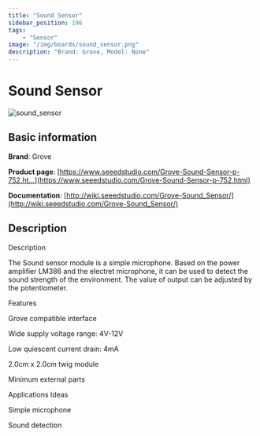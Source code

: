 ```yaml
---
title: "Sound Sensor"
sidebar_position: 196
tags:
    - "Sensor"
image: "/img/boards/sound_sensor.png"
description: "Brand: Grove, Model: None"
---
```

# Sound Sensor

![sound_sensor](/img/boards/sound_sensor.png)

## Basic information

**Brand**: Grove

**Product page**: [https://www.seeedstudio.com/Grove-Sound-Sensor-p-752.ht...](https://www.seeedstudio.com/Grove-Sound-Sensor-p-752.html)

**Documentation**: [http://wiki.seeedstudio.com/Grove-Sound_Sensor/](http://wiki.seeedstudio.com/Grove-Sound_Sensor/)

## Description

Description

The Sound sensor module is a simple microphone\. Based on the power amplifier LM386 and the electret microphone, it can be used to detect the sound strength of the environment\. The value of output can be adjusted by the potentiometer\.







Features



Grove compatible interface

Wide supply voltage range: 4V\-12V

Low quiescent current drain: 4mA

2\.0cm x 2\.0cm twig module

Minimum external parts

Applications Ideas



Simple microphone

Sound detection

